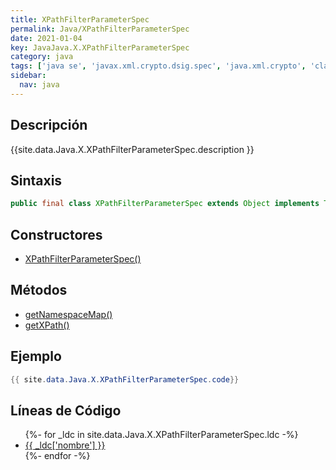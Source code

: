 ```yaml
---
title: XPathFilterParameterSpec
permalink: Java/XPathFilterParameterSpec
date: 2021-01-04
key: JavaJava.X.XPathFilterParameterSpec
category: java
tags: ['java se', 'javax.xml.crypto.dsig.spec', 'java.xml.crypto', 'clase java', 'Java 1.6']
sidebar: 
  nav: java
---
```


## Descripción
{{site.data.Java.X.XPathFilterParameterSpec.description }}

## Sintaxis
~~~java
public final class XPathFilterParameterSpec extends Object implements TransformParameterSpec
~~~

## Constructores
* [XPathFilterParameterSpec()](/Java/XPathFilterParameterSpec/XPathFilterParameterSpec/)

## Métodos
* [getNamespaceMap()](/Java/XPathFilterParameterSpec/getNamespaceMap)
* [getXPath()](/Java/XPathFilterParameterSpec/getXPath)

## Ejemplo
~~~java
{{ site.data.Java.X.XPathFilterParameterSpec.code}}
~~~

## Líneas de Código
<ul>
{%- for _ldc in site.data.Java.X.XPathFilterParameterSpec.ldc -%}
   <li>
       <a href="{{_ldc['url'] }}">{{ _ldc['nombre'] }}</a>
   </li>
{%- endfor -%}
</ul>
